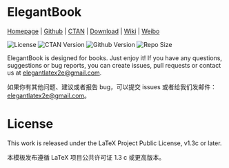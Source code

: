 <!-- Author : Dongsheng Deng & Liam Huang-->
<!-- Program Email: elegantlatex2e@gmail.com -->

# ElegantBook

[Homepage](https://elegantlatex.org/) | [Github](https://github.com/ElegantLaTeX/ElegantBook) | [CTAN](https://ctan.org/pkg/elegantbook) | [Download](https://github.com/ElegantLaTeX/ElegantBook/releases) | [Wiki](https://github.com/ElegantLaTeX/ElegantBook/wiki) | [Weibo](https://weibo.com/elegantlatex)

![License](https://img.shields.io/ctan/l/elegantbook.svg)
![CTAN Version](https://img.shields.io/ctan/v/elegantbook.svg)
![Github Version](https://img.shields.io/github/release/ElegantLaTeX/ElegantBook.svg)
![Repo Size](https://img.shields.io/github/repo-size/ElegantLaTeX/ElegantBook.svg)

ElegantBook is designed for books. Just enjoy it! If you have any questions, suggestions or bug reports, you can create issues, pull requests or contact us at elegantlatex2e@gmail.com.

如果你有其他问题、建议或者报告 bug，可以提交 issues 或者给我们发邮件：elegantlatex2e@gmail.com。

# License

This work is released under the LaTeX Project Public License, v1.3c or later. 

本模板发布遵循 LaTeX 项目公共许可证 1.3 c 或更高版本。
